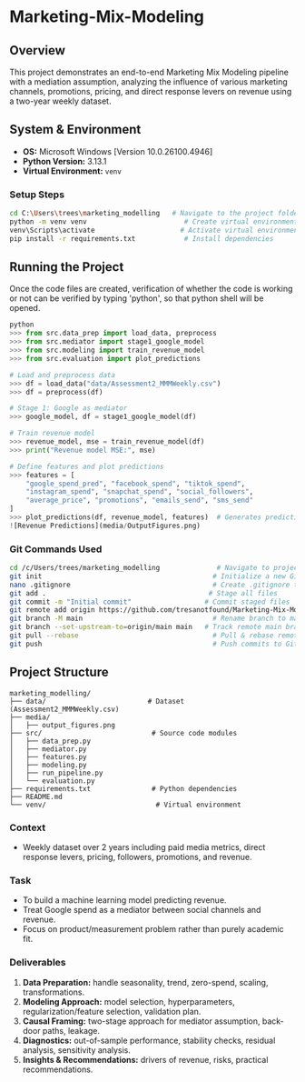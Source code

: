 # Marketing-Mix-Modeling

## Overview
This project demonstrates an end-to-end Marketing Mix Modeling pipeline with a mediation assumption, analyzing the influence of various marketing channels, promotions, pricing, and direct response levers on revenue using a two-year weekly dataset.

## System & Environment
- **OS:** Microsoft Windows [Version 10.0.26100.4946]
- **Python Version:** 3.13.1
- **Virtual Environment:** `venv`

### Setup Steps
```bash
cd C:\Users\trees\marketing_modelling   # Navigate to the project folder
python -m venv venv                        # Create virtual environment
venv\Scripts\activate                     # Activate virtual environment
pip install -r requirements.txt            # Install dependencies
```
## Running the Project
Once the code files are created, verification of whether the code is working or not can be verified by typing 'python', so that python shell will be opened. 
```python
python
>>> from src.data_prep import load_data, preprocess
>>> from src.mediator import stage1_google_model
>>> from src.modeling import train_revenue_model
>>> from src.evaluation import plot_predictions

# Load and preprocess data
>>> df = load_data("data/Assessment2_MMMWeekly.csv")
>>> df = preprocess(df)

# Stage 1: Google as mediator
>>> google_model, df = stage1_google_model(df)

# Train revenue model
>>> revenue_model, mse = train_revenue_model(df)
>>> print("Revenue model MSE:", mse)

# Define features and plot predictions
>>> features = [
    "google_spend_pred", "facebook_spend", "tiktok_spend",
    "instagram_spend", "snapchat_spend", "social_followers",
    "average_price", "promotions", "emails_send", "sms_send"
]
>>> plot_predictions(df, revenue_model, features)  # Generates prediction plot in the PNG format
![Revenue Predictions](media/OutputFigures.png)
```


### Git Commands Used
```bash
cd /c/Users/trees/marketing_modelling              # Navigate to project folder
git init                                          # Initialize a new Git repository
nano .gitignore                                   # Create .gitignore to exclude unnecessary files
git add .                                        # Stage all files
git commit -m "Initial commit"                  # Commit staged files
git remote add origin https://github.com/tresanotfound/Marketing-Mix-Modeling.git  # Link to GitHub repo
git branch -M main                                # Rename branch to main
git branch --set-upstream-to=origin/main main   # Track remote main branch
git pull --rebase                                 # Pull & rebase remote changes
git push                                          # Push commits to GitHub
```

## Project Structure
```
marketing_modelling/
├── data/                         # Dataset (Assessment2_MMMWeekly.csv)
├── media/
│   ├── output_figures.png
├── src/                           # Source code modules
│   ├── data_prep.py               
│   ├── mediator.py               
│   ├── features.py
│   ├── modeling.py                
│   ├── run_pipeline.py
│   └── evaluation.py             
├── requirements.txt               # Python dependencies
├── README.md
└── venv/                           # Virtual environment
```

### Context
- Weekly dataset over 2 years including paid media metrics, direct response levers, pricing, followers, promotions, and revenue.

### Task
- To build a machine learning model predicting revenue.
- Treat Google spend as a mediator between social channels and revenue.
- Focus on product/measurement problem rather than purely academic fit.

### Deliverables
1. **Data Preparation:** handle seasonality, trend, zero-spend, scaling, transformations.
2. **Modeling Approach:** model selection, hyperparameters, regularization/feature selection, validation plan.
3. **Causal Framing:** two-stage approach for mediator assumption, back-door paths, leakage.
4. **Diagnostics:** out-of-sample performance, stability checks, residual analysis, sensitivity analysis.
5. **Insights & Recommendations:** drivers of revenue, risks, practical recommendations.



